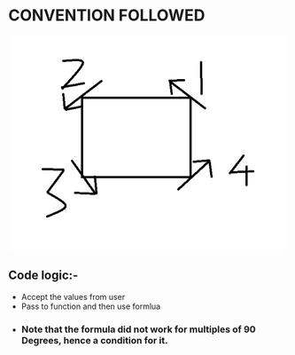 # CONVENTION FOLLOWED  
![Wheel Alignment](https://github.com/namanmore/RM_Taskphase/blob/main/BOT%20Base%20Tasks/Holonomic_Convention.PNG)  
## Code logic:-  
* Accept the values from user  
* Pass to function and then use formlua  
* ### Note that the formula did not work for multiples of 90 Degrees, hence a condition for it.
